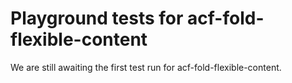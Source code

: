 # Playground tests for acf-fold-flexible-content
We are still awaiting the first test run for acf-fold-flexible-content.
